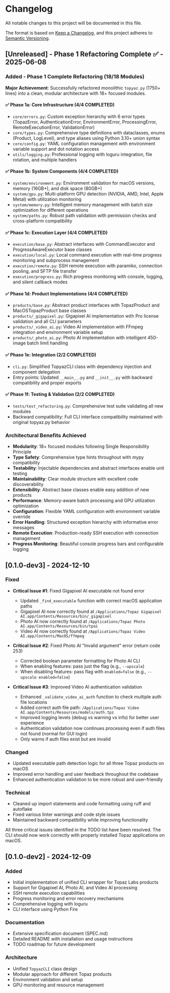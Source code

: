 # Changelog

All notable changes to this project will be documented in this file.

The format is based on [Keep a Changelog](https://keepachangelog.com/en/1.0.0/), and this project adheres to [Semantic Versioning](https://semver.org/spec/v2.0.0.html).

## [Unreleased] - Phase 1 Refactoring Complete ✅ - 2025-06-08

### Added - Phase 1 Complete Refactoring (18/18 Modules)

**Major Achievement**: Successfully refactored monolithic `topyaz.py` (1750+ lines) into a clean, modular architecture with 18+ focused modules.

#### ✅ **Phase 1a: Core Infrastructure** (4/4 COMPLETED)

- `core/errors.py`: Custom exception hierarchy with 6 error types (TopazError, AuthenticationError, EnvironmentError, ProcessingError, RemoteExecutionError, ValidationError)
- `core/types.py`: Comprehensive type definitions with dataclasses, enums (Product, LogLevel), and type aliases using Python 3.10+ union syntax
- `core/config.py`: YAML configuration management with environment variable support and dot notation access
- `utils/logging.py`: Professional logging with loguru integration, file rotation, and multiple handlers

#### ✅ **Phase 1b: System Components** (4/4 COMPLETED)

- `system/environment.py`: Environment validation for macOS versions, memory (16GB+), and disk space (80GB+)
- `system/gpu.py`: Multi-platform GPU detection (NVIDIA, AMD, Intel, Apple Metal) with utilization monitoring
- `system/memory.py`: Intelligent memory management with batch size optimization for different operations
- `system/paths.py`: Robust path validation with permission checks and cross-platform compatibility

#### ✅ **Phase 1c: Execution Layer** (4/4 COMPLETED)

- `execution/base.py`: Abstract interfaces with CommandExecutor and ProgressAwareExecutor base classes
- `execution/local.py`: Local command execution with real-time progress monitoring and subprocess management
- `execution/remote.py`: SSH remote execution with paramiko, connection pooling, and SFTP file transfer
- `execution/progress.py`: Rich progress monitoring with console, logging, and silent callback modes

#### ✅ **Phase 1d: Product Implementations** (4/4 COMPLETED)

- `products/base.py`: Abstract product interfaces with TopazProduct and MacOSTopazProduct base classes
- `products/_gigapixel.py`: Gigapixel AI implementation with Pro license validation and all CLI parameters
- `products/_video_ai.py`: Video AI implementation with FFmpeg integration and environment variable setup
- `products/_photo_ai.py`: Photo AI implementation with intelligent 450-image batch limit handling

#### ✅ **Phase 1e: Integration** (2/2 COMPLETED)

- `cli.py`: Simplified TopyazCLI class with dependency injection and component delegation
- Entry points: Updated `__main__.py` and `__init__.py` with backward compatibility and proper exports

#### ✅ **Phase 1f: Testing & Validation** (2/2 COMPLETED)

- `tests/test_refactoring.py`: Comprehensive test suite validating all new modules
- Backward compatibility: Full CLI interface compatibility maintained with original topyaz.py behavior

### Architectural Benefits Achieved

- **Modularity**: 18+ focused modules following Single Responsibility Principle
- **Type Safety**: Comprehensive type hints throughout with mypy compatibility
- **Testability**: Injectable dependencies and abstract interfaces enable unit testing
- **Maintainability**: Clear module structure with excellent code discoverability
- **Extensibility**: Abstract base classes enable easy addition of new products
- **Performance**: Memory-aware batch processing and GPU utilization optimization
- **Configuration**: Flexible YAML configuration with environment variable override
- **Error Handling**: Structured exception hierarchy with informative error messages
- **Remote Execution**: Production-ready SSH execution with connection management
- **Progress Monitoring**: Beautiful console progress bars and configurable logging

## [0.1.0-dev3] - 2024-12-10

### Fixed

- **Critical Issue #1**: Fixed Gigapixel AI executable not found error

  - Updated `_find_executable` function with correct macOS application paths
  - Gigapixel AI now correctly found at `/Applications/Topaz Gigapixel AI.app/Contents/Resources/bin/_gigapixel`
  - Photo AI now correctly found at `/Applications/Topaz Photo AI.app/Contents/Resources/bin/tpai`
  - Video AI now correctly found at `/Applications/Topaz Video AI.app/Contents/MacOS/ffmpeg`

- **Critical Issue #2**: Fixed Photo AI "Invalid argument" error (return code 253)

  - Corrected boolean parameter formatting for Photo AI CLI
  - When enabling features: pass just the flag (e.g., `--upscale`)
  - When disabling features: pass flag with `enabled=false` (e.g., `--upscale enabled=false`)

- **Critical Issue #3**: Improved Video AI authentication validation
  - Enhanced `_validate_video_ai_auth` function to check multiple auth file locations
  - Added correct auth file path: `/Applications/Topaz Video AI.app/Contents/Resources/models/auth.tpz`
  - Improved logging levels (debug vs warning vs info) for better user experience
  - Authentication validation now continues processing even if auth files not found (normal for GUI login)
  - Only warns if auth files exist but are invalid

### Changed

- Updated executable path detection logic for all three Topaz products on macOS
- Improved error handling and user feedback throughout the codebase
- Enhanced authentication validation to be more robust and user-friendly

### Technical

- Cleaned up import statements and code formatting using ruff and autoflake
- Fixed various linter warnings and code style issues
- Maintained backward compatibility while improving functionality

All three critical issues identified in the TODO list have been resolved. The CLI should now work correctly with properly installed Topaz applications on macOS.

## [0.1.0-dev2] - 2024-12-09

### Added

- Initial implementation of unified CLI wrapper for Topaz Labs products
- Support for Gigapixel AI, Photo AI, and Video AI processing
- SSH remote execution capabilities
- Progress monitoring and error recovery mechanisms
- Comprehensive logging with loguru
- CLI interface using Python Fire

### Documentation

- Extensive specification document (SPEC.md)
- Detailed README with installation and usage instructions
- TODO roadmap for future development

### Architecture

- Unified `TopyazCLI` class design
- Modular approach for different Topaz products
- Environment validation and setup
- GPU monitoring and resource management
